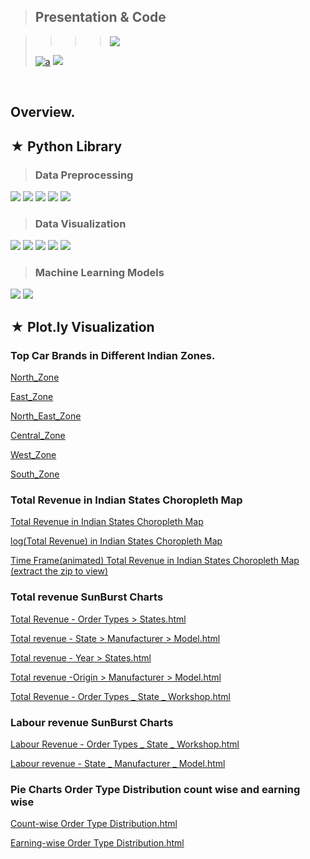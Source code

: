 
> ## Presentation & Code


>>>> [![](https://img.shields.io/badge/Presentation-View-darkred?style=flat&logo=Apple)](https://beta.deckdeckgo.io/shakilshaikh51/capstone-project/) 
> 
> [![a](https://img.shields.io/badge/Source%20Code-%20%20View%20%20-yellow??style=flat?labelColor=lightyellow&logo=Jupyter)](https://nbviewer.jupyter.org/github/its51/Capstone_Project/blob/main/Capstone_Project_MFC.ipynb) [![](https://img.shields.io/badge/.iPynb-Download-darkgreen?style=flat&logo=Jupyter)](https://github.com/its51/Capstone_Project/raw/main/Capstone_Project_MFC.ipynb)

<br>

## Overview.

## ★ Python Library

> ### Data Preprocessing

[![](https://img.shields.io/badge/%20Data%20Preprocessing-white?style=plastic-square&logo=Databricks)](https://github.com/its51/Capstone_Project#data-preprocessing)
[![](https://img.shields.io/badge/-NumPy-skyblue?style=&logo=NumPy)](https://devdocs.io/numpy~1.14/)
[![](https://img.shields.io/badge/-Pandas-grey?style=&logo=pandas)](https://devdocs.io/pandas~0.25/)
[![](https://img.shields.io/badge/-pgeocode-blue?style=&logo=Radar)](https://pgeocode.readthedocs.io/en/latest/)
[![](https://img.shields.io/badge/-datetime-white?style=&logo=PYPI)](https://docs.python.org/3/library/datetime.html)

> ### Data Visualization

[![](https://img.shields.io/badge/-%20Data%20Visualization-white?style=plastic-square&logo=Google%20Analytics)](https://github.com/its51/Capstone_Project#visualization)
[![](https://img.shields.io/badge/-plotly.express-seagreen?style=&logo=Plotly)](https://plotly.com/python-api-reference/plotly.express.html)
[![](https://img.shields.io/badge/-missingno-lightgrey?style=&logo=Gitter)](https://github.com/ResidentMario/missingno)
[![](https://img.shields.io/badge/-seaborn-grey?style=&logo=Analogue)](https://seaborn.pydata.org/tutorial.html)
[![](https://img.shields.io/badge/-matplotlib-lightgrey?style=&logo=Treyarch)](https://matplotlib.org/stable/gallery/index.html)

> ### Machine Learning Models  

[![](https://img.shields.io/badge/-%20Machine%20Learning%20Models-white?style=plastic-square&logo=The%20Models%20Resource)](https://github.com/its51/Capstone_Project#visualization)
[![](https://img.shields.io/badge/-scikit.learn-lightgrey?style=&logo=scikit-learn)](https://scikit-learn.org/stable/user_guide.html)




## ★ Plot.ly Visualization 
### Top Car Brands in Different Indian Zones.
<a href="https://htmlpreview.github.io/?https://github.com/its51/its51.github.io/blob/main/_Top%2010%20Car%20brands%20in%20North_Zone.html">North_Zone</a>

<a href="https://htmlpreview.github.io/?https://github.com/its51/its51.github.io/blob/main/_Top%2010%20Car%20brands%20in%20East_Zone.html">East_Zone</a>

<a href="https://htmlpreview.github.io/?https://github.com/its51/its51.github.io/blob/main/_Top%2010%20Car%20brands%20in%20North_East_Zone.html">North_East_Zone</a>

<a href="https://htmlpreview.github.io/?https://github.com/its51/its51.github.io/blob/main/_Top%2010%20Car%20brands%20in%20Central_Zone.html">Central_Zone</a>

<a href="https://htmlpreview.github.io/?https://github.com/its51/its51.github.io/blob/main/_Top%2010%20Car%20brands%20in%20west_Zone.html">West_Zone</a>

<a href="https://htmlpreview.github.io/?https://github.com/its51/its51.github.io/blob/main/_Top%2010%20Car%20brands%20in%20South_Zone.html">South_Zone</a>

### Total Revenue in Indian States Choropleth Map 
<a href= "https://htmlpreview.github.io/?https://github.com/its51/its51.github.io/blob/main/Visualization%20of%20Total%20revenue%20On%20India's%20Geo%20Map.html" >Total Revenue in Indian States Choropleth Map</a>

<a href= "https://htmlpreview.github.io/?https://github.com/its51/its51.github.io/blob/main/Visualization%20of%20Log(Total%20revenue)%20On%20India's%20Geo%20Map.html" >log(Total Revenue) in Indian States Choropleth Map </a>

<a href= "https://github.com/its51/its51.github.io/raw/main/Animated%20Visualization%20of%20Total%20revenue%20On%20India's%20Geo%20Map.zip">Time Frame(animated) Total Revenue in Indian States Choropleth Map (extract the zip to view)</a>

### Total revenue SunBurst Charts 

<a href= "https://htmlpreview.github.io/?https://github.com/its51/its51.github.io/blob/main/Order%20Types%20_%20States%20--%20Total%20Revenue.html">Total Revenue - Order Types > States.html</a>

<a href= "https://htmlpreview.github.io/?https://github.com/its51/its51.github.io/blob/main/State%20_%20Manufacturer%20_%20Model%20--%20Total%20revenue.html">Total revenue - State > Manufacturer > Model.html</a>

<a href= "https://htmlpreview.github.io/?https://github.com/its51/its51.github.io/blob/main/Year%20_%20State%20--%20Total%20revenue.html">Total revenue - Year > States.html</a>

<a href= "https://htmlpreview.github.io/?https://github.com/its51/its51.github.io/blob/main/Origin%20_%20Manufacturer%20_%20Model%20--%20Total%20revenue.html"> Total revenue -Origin > Manufacturer > Model.html</a>


<a href= "https://htmlpreview.github.io/?https://github.com/its51/its51.github.io/blob/main/Total%20Revenue%20-%20Order%20Types%20_%20State%20_%20Workshop.html">Total Revenue - Order Types _ State _ Workshop.html</a>

### Labour revenue SunBurst Charts 
<a href= "https://htmlpreview.github.io/?https://github.com/its51/its51.github.io/blob/main/Labour%20Revenue%20-%20Order%20Types%20_%20State%20_%20Workshop.html">Labour Revenue - Order Types _ State _ Workshop.html</a>

<a href= "https://htmlpreview.github.io/?https://github.com/its51/its51.github.io/blob/main/Labour%20revenue%20-%20State%20_%20Manufacturer%20_%20Model.html">Labour revenue - State _ Manufacturer _ Model.html</a>



### Pie Charts Order Type Distribution count wise and earning wise 
<a href= "https://htmlpreview.github.io/?https://github.com/its51/its51.github.io/blob/main/Count-wise%20Order%20Type%20Distribution.html">Count-wise Order Type Distribution.html</a>


<a href= "https://htmlpreview.github.io/?https://github.com/its51/its51.github.io/blob/main/Earning-wise%20Order%20Type%20Distribution.html">Earning-wise Order Type Distribution.html</a>






